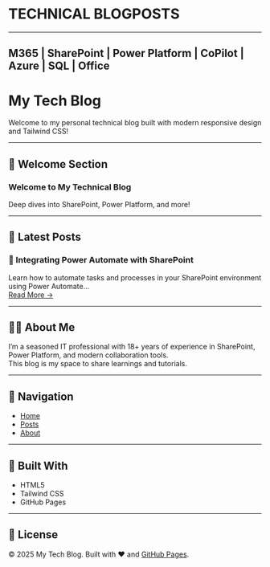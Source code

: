 # TECHNICAL BLOGPOSTS
----------------------------------------------------------------------
## M365 | SharePoint | Power Platform | CoPilot | Azure | SQL | Office


# My Tech Blog

Welcome to my personal technical blog built with modern responsive design and Tailwind CSS!

---

## 🌟 Welcome Section

### Welcome to My Technical Blog  
Deep dives into SharePoint, Power Platform, and more!

---

## 📝 Latest Posts

### 📌 Integrating Power Automate with SharePoint  
Learn how to automate tasks and processes in your SharePoint environment using Power Automate...  
[Read More →](#)

<!-- Add more blog cards here -->

---

## 👨‍💻 About Me

I’m a seasoned IT professional with 18+ years of experience in SharePoint, Power Platform, and modern collaboration tools.  
This blog is my space to share learnings and tutorials.

---

## 📎 Navigation

- [Home](#welcome-section)
- [Posts](#latest-posts)
- [About](#about-me)

---

## 🧩 Built With

- HTML5
- Tailwind CSS
- GitHub Pages

---

## 🧾 License

© 2025 My Tech Blog. Built with ❤️ and [GitHub Pages](https://pages.github.com).
